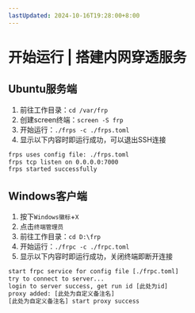 ```yaml
---
lastUpdated: 2024-10-16T19:28:00+8:00
---
```


# 开始运行 | 搭建内网穿透服务

## Ubuntu服务端

1. 前往工作目录：```cd /var/frp```
2. 创建screen终端：```screen -S frp```
3. 开始运行：```./frps -c ./frps.toml```
4. 显示以下内容时即运行成功，可以退出SSH连接

```txt
frps uses config file: ./frps.toml
frps tcp listen on 0.0.0.0:7000
frps started successfully
```

## Windows客户端

1. 按下```Windows徽标```+```X```
2. 点击```终端管理员```
3. 前往工作目录：```cd D:\frp```
4. 开始运行：```./frpc -c ./frpc.toml```
5. 显示以下内容时即运行成功，关闭终端即断开连接

```txt
start frpc service for config file [./frpc.toml]
try to connect to server...
login to server success, get run id [此处为id]
proxy added: [此处为自定义备注名]
[此处为自定义备注名] start proxy success
```